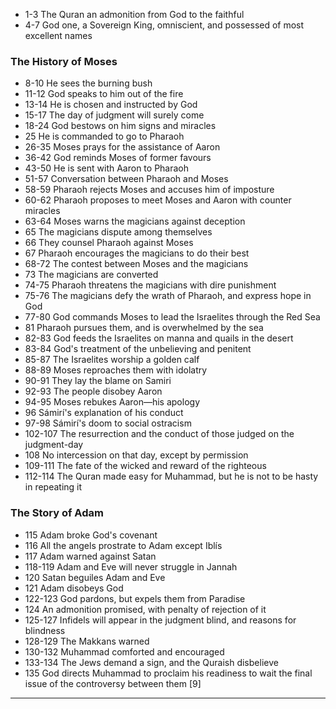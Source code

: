 * 1-3 The Quran an admonition from God to the faithful
* 4-7 God one, a Sovereign King, omniscient, and possessed of most excellent names

### The History of Moses
* 8-10 He sees the burning bush 
* 11-12 God speaks to him out of the fire 
* 13-14 He is chosen and instructed by God
* 15-17 The day of judgment will surely come
* 18-24 God bestows on him signs and miracles
* 25 He is commanded to go to Pharaoh
* 26-35 Moses prays for the assistance of Aaron
* 36-42 God reminds Moses of former favours
* 43-50 He is sent with Aaron to Pharaoh
* 51-57 Conversation between Pharaoh and Moses
* 58-59 Pharaoh rejects Moses and accuses him of imposture
* 60-62 Pharaoh proposes to meet Moses and Aaron with counter miracles
* 63-64 Moses warns the magicians against deception
* 65 The magicians dispute among themselves
* 66 They counsel Pharaoh against Moses
* 67 Pharaoh encourages the magicians to do their best
* 68-72 The contest between Moses and the magicians
* 73 The magicians are converted
* 74-75 Pharaoh threatens the magicians with dire punishment
* 75-76 The magicians defy the wrath of Pharaoh, and express hope in God
* 77-80 God commands Moses to lead the Israelites through the Red Sea
* 81 Pharaoh pursues them, and is overwhelmed by the sea
* 82-83 God feeds the Israelites on manna and quails in the desert
* 83-84 God's treatment of the unbelieving and penitent
* 85-87 The Israelites worship a golden calf
* 88-89 Moses reproaches them with idolatry 
* 90-91 They lay the blame on Samiri
* 92-93 The people disobey Aaron
* 94-95 Moses rebukes Aaron—his apology
* 96 Sámirí's explanation of his conduct 
* 97-98 Sámirí's doom to social ostracism
* 102-107 The resurrection and the conduct of those judged on the judgment-day
* 108 No intercession on that day, except by permission
* 109-111 The fate of the wicked and reward of the righteous
* 112-114 The Quran made easy for Muhammad, but he is not to be hasty in repeating it

### The Story of Adam
* 115 Adam broke God's covenant
* 116 All the angels prostrate to Adam except Iblís
* 117 Adam warned against Satan
* 118-119 Adam and Eve will never struggle in Jannah
* 120 Satan beguiles Adam and Eve
* 121 Adam disobeys God
* 122-123 God pardons, but expels them from Paradise
* 124 An admonition promised, with penalty of rejection of it
* 125-127 Infidels will appear in the judgment blind, and reasons for blindness
* 128-129 The Makkans warned
* 130-132 Muhammad comforted and encouraged
* 133-134 The Jews demand a sign, and the Quraish disbelieve
* 135 God directs Muhammad to proclaim his readiness to wait the final issue of the controversy between them [9]

***
